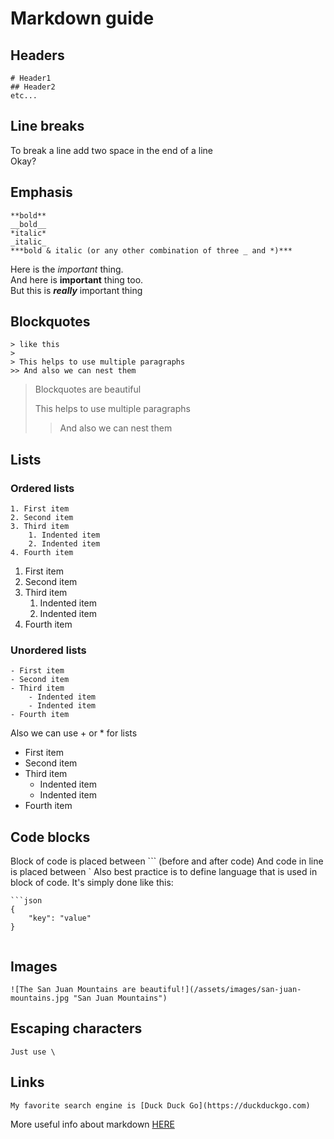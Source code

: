 # Markdown guide
## Headers
```
# Header1
## Header2
etc...
```
## Line breaks
To break a line add two space in the end of a line  
Okay?

## Emphasis
```
**bold**
__bold__
*italic*
_italic_
***bold & italic (or any other combination of three _ and *)***
```
Here is the *important* thing.  
And here is **important** thing too.  
But this is ***really*** important thing  

## Blockquotes
```
> like this
>
> This helps to use multiple paragraphs
>> And also we can nest them
```
> Blockquotes are beautiful
>
> This helps to use multiple paragraphs
>> And also we can nest them

## Lists
### Ordered lists
```
1. First item
2. Second item
3. Third item
    1. Indented item
    2. Indented item
4. Fourth item 
```
1. First item
2. Second item
3. Third item
    1. Indented item
    2. Indented item
4. Fourth item 

### Unordered lists
```
- First item
- Second item
- Third item
    - Indented item
    - Indented item
- Fourth item 
```
Also we can use + or * for lists
- First item
- Second item
- Third item
    - Indented item
    - Indented item
- Fourth item 


## Code blocks
Block of code is placed between ``` (before and after code)
And code in line is placed between `
Also best practice is to define language that is used in block of code.
It's simply done like this:
```
```json
{
    "key": "value"
}
```
```
```

## Images

```
![The San Juan Mountains are beautiful!](/assets/images/san-juan-mountains.jpg "San Juan Mountains")
```

## Escaping characters
```
Just use \
```

## Links
```
My favorite search engine is [Duck Duck Go](https://duckduckgo.com)
```

More useful info about markdown [HERE](https://www.markdownguide.org/basic-syntax/)
